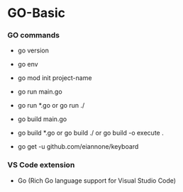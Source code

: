 # GO-Basic

### GO commands

- go version

- go env

- go mod init project-name

- go run main.go 

- go run *.go or go run ./

- go build main.go 

- go build *.go or go build ./ or go build -o execute  . 

- go get -u github.com/eiannone/keyboard

### VS Code extension

- Go (Rich Go language support for Visual Studio Code)


